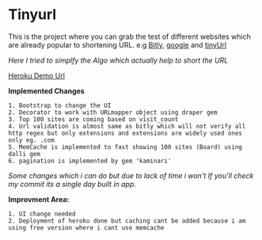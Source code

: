 # Tinyurl
This is the project where you can grab the test of different websites which are already popular to shortening URL.
e.g [Bitly](https://bitly.com/), [google](https://goo.gl/) and [tinyUrl](https://tinyurl.com/)

*Here I tried to simplfy the Algo which actually help to short the URL* 

[Heroku Demo Url](https://stormy-cove-10376.herokuapp.com/)

**Implemented Changes**

 	1. Bootstrap to change the UI
 	2. Decorator to work with URLmapper object using draper gem
 	3. Top 100 sites are coming based on visit_count 
 	4. Url validation is almost same as bitly which will not verify all http regex but only extensions and extensions are widely used ones only eg. .com
 	5. MemCache is implemented to fast showing 100 sites (Board) using dalli gem
 	6. pagination is implemented by gem 'kaminari'
 	
 *Some changes which i can  do but due to lack of time i won't
 If you'll check my commit its a single day built in app.*

 **Improvment Area:**

 	1. UI change needed
 	2. Deployment of heroku done but caching cant be added because i am using free version where i cant use memcache


